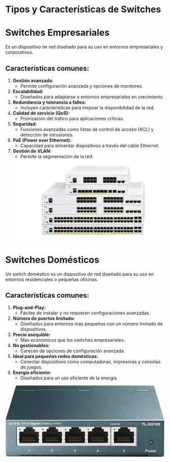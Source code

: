 # Tipos y Características de Switches

# Switches Empresariales
Es un dispositivo de red diseñado para su uso en entornos empresariales y corporativos.


## Características comunes:
1. **Gestión avanzada:**
   - Permite configuración avanzada y opciones de monitoreo.
2. **Escalabilidad:**
   - Diseñados para adaptarse a entornos empresariales en crecimiento.
3. **Redundancia y tolerancia a fallos:**
   - Incluyen características para mejorar la disponibilidad de la red.
4. **Calidad de servicio (QoS):**
   - Priorización del tráfico para aplicaciones críticas.
5. **Seguridad:**
   - Funciones avanzadas como listas de control de acceso (ACL) y detección de intrusiones.
6. **PoE (Power over Ethernet):**
   - Capacidad para alimentar dispositivos a través del cable Ethernet.
7. **Gestión de VLAN:**
   - Permite la segmentación de la red.
![switch](../img/2.webp)

# Switches Domésticos
Un switch doméstico es un dispositivo de red diseñado para su uso en entornos residenciales o pequeñas oficinas.

## Características comunes:
1. **Plug-and-Play:**
   - Fáciles de instalar y no requieren configuraciones avanzadas.
2. **Número de puertos limitado:**
   - Diseñados para entornos más pequeños con un número limitado de dispositivos.
3. **Precio asequible:**
   - Más económicos que los switches empresariales.
4. **No gestionables:**
   - Carecen de opciones de configuración avanzada.
5. **Ideal para pequeñas redes domésticas:**
   - Conectar dispositivos como computadoras, impresoras y consolas de juegos.
6. **Energía eficiente:**
   - Diseñados para un uso eficiente de la energía.



![switch](../img/1.webp)

